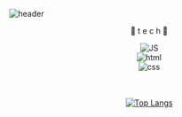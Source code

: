 ![header](https://capsule-render.vercel.app/api?type=waving&color=auto&height=300&section=header&text=yeonssu21%20git&fontSize=90)
 
<div align=center>
 🌹 t e c h 🌹
 
 
![JS](https://img.shields.io/badge/JavaScript-F7DF1E?style=flat-square&logo=JavaScript&logoColor=black)<br> ![html](https://img.shields.io/badge/Html-E34F26?style=flat-square&logo=Html5&logoColor=white)<br> ![css](https://img.shields.io/badge/CSS-1572B6?style=flat-square&logo=CSS3&logoColor=white)
<br><br><br>
 
[![Top Langs](https://github-readme-stats.vercel.app/api/top-langs/?username=yeonsuu21)](https://github.com/yeonsuu21/github-readme-stats)
